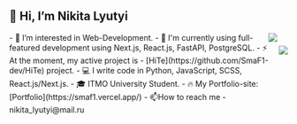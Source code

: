 ## 👋 Hi, I’m Nikita Lyutyi

<img align="right" src="https://github-readme-stats.vercel.app/api?username=SmaF1-dev&show_icons=true&icon_color=600fc8&text_color=3959ad&bg_color=161b22&count_private=true&include_all_commits=true" style="padding-top:23px;"/>
<img align="right" src="https://github-readme-stats.vercel.app/api/top-langs/?SmaF1-dev=anuraghazra&hide_progress=true">
- 👀 I’m interested in Web-Development.
- 🌱 I'm currently using full-featured development using Next.js, React.js, FastAPI, PostgreSQL.
- ⚡ At the moment, my active project is - [HiTe](https://github.com/SmaF1-dev/HiTe) project.
- 💻 I write code in Python, JavaScript, SCSS, React.js/Next.js.
- 🎓 ITMO University Student.
- 🔥 My Portfolio-site: [Portfolio](https://smaf1.vercel.app/)
- 📫How to reach me - nikita_lyutyi@mail.ru
